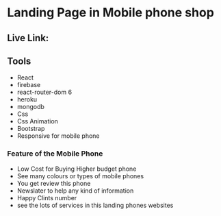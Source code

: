 # Landing Page in Mobile phone shop

## Live Link: 

## Tools

* React
* firebase
* react-router-dom 6
* heroku 
* mongodb
* Css 
* Css Animation
* Bootstrap 
* Responsive for mobile phone 

### Feature of the Mobile Phone

* Low Cost for Buying Higher budget phone 
* See many colours or types of mobile phones 
* You get review this phone
* Newslater to help any kind of information
* Happy Clints number
* see the lots of services in this landing phones websites

